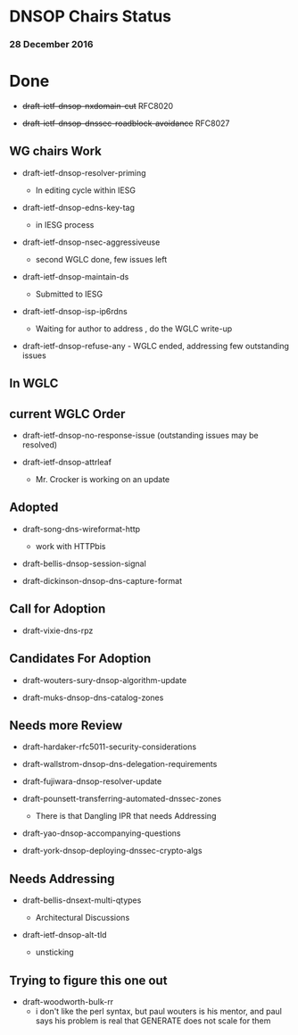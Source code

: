# DNSOP Chairs Status
### 28 December 2016

# Done 

* ~~draft-ietf-dnsop-nxdomain-cut~~ RFC8020

* ~~draft-ietf-dnsop-dnssec-roadblock-avoidance~~ RFC8027

## WG chairs Work

* draft-ietf-dnsop-resolver-priming
    - In editing cycle within IESG

* draft-ietf-dnsop-edns-key-tag
    - in IESG process

* draft-ietf-dnsop-nsec-aggressiveuse
    - second WGLC done, few issues left

* draft-ietf-dnsop-maintain-ds
    - Submitted to IESG

* draft-ietf-dnsop-isp-ip6rdns
    - Waiting for author to address , do the WGLC write-up

* draft-ietf-dnsop-refuse-any
      - WGLC ended, addressing few outstanding issues
      
## In WGLC

## current WGLC Order
  
* draft-ietf-dnsop-no-response-issue
    (outstanding issues may be resolved)

* draft-ietf-dnsop-attrleaf
    - Mr. Crocker is working on an update
    
## Adopted

* draft-song-dns-wireformat-http
    - work with HTTPbis
    
* draft-bellis-dnsop-session-signal

* draft-dickinson-dnsop-dns-capture-format

## Call for Adoption

* draft-vixie-dns-rpz

## Candidates For Adoption

* draft-wouters-sury-dnsop-algorithm-update

* draft-muks-dnsop-dns-catalog-zones

## Needs more Review

* draft-hardaker-rfc5011-security-considerations

* draft-wallstrom-dnsop-dns-delegation-requirements

* draft-fujiwara-dnsop-resolver-update

* draft-pounsett-transferring-automated-dnssec-zones
    - There is that Dangling IPR that needs Addressing

* draft-yao-dnsop-accompanying-questions

* draft-york-dnsop-deploying-dnssec-crypto-algs

## Needs Addressing

* draft-bellis-dnsext-multi-qtypes
    -  Architectural Discussions

* draft-ietf-dnsop-alt-tld
    - unsticking
      
## Trying to figure this one out

* draft-woodworth-bulk-rr
    - i don't like the perl syntax, but paul wouters is his mentor, and paul says his problem is real that GENERATE does not scale for them
